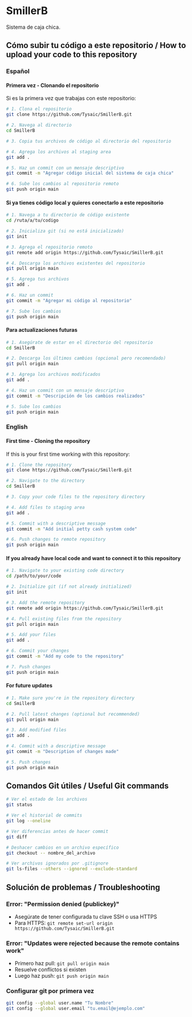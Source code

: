 # SmillerB
Sistema de caja chica.

## Cómo subir tu código a este repositorio / How to upload your code to this repository

### Español

#### Primera vez - Clonando el repositorio
Si es la primera vez que trabajas con este repositorio:

```bash
# 1. Clona el repositorio
git clone https://github.com/Tysaic/SmillerB.git

# 2. Navega al directorio
cd SmillerB

# 3. Copia tus archivos de código al directorio del repositorio

# 4. Agrega los archivos al staging area
git add .

# 5. Haz un commit con un mensaje descriptivo
git commit -m "Agregar código inicial del sistema de caja chica"

# 6. Sube los cambios al repositorio remoto
git push origin main
```

#### Si ya tienes código local y quieres conectarlo a este repositorio

```bash
# 1. Navega a tu directorio de código existente
cd /ruta/a/tu/codigo

# 2. Inicializa git (si no está inicializado)
git init

# 3. Agrega el repositorio remoto
git remote add origin https://github.com/Tysaic/SmillerB.git

# 4. Descarga los archivos existentes del repositorio
git pull origin main

# 5. Agrega tus archivos
git add .

# 6. Haz un commit
git commit -m "Agregar mi código al repositorio"

# 7. Sube los cambios
git push origin main
```

#### Para actualizaciones futuras

```bash
# 1. Asegúrate de estar en el directorio del repositorio
cd SmillerB

# 2. Descarga los últimos cambios (opcional pero recomendado)
git pull origin main

# 3. Agrega los archivos modificados
git add .

# 4. Haz un commit con un mensaje descriptivo
git commit -m "Descripción de los cambios realizados"

# 5. Sube los cambios
git push origin main
```

### English

#### First time - Cloning the repository
If this is your first time working with this repository:

```bash
# 1. Clone the repository
git clone https://github.com/Tysaic/SmillerB.git

# 2. Navigate to the directory
cd SmillerB

# 3. Copy your code files to the repository directory

# 4. Add files to staging area
git add .

# 5. Commit with a descriptive message
git commit -m "Add initial petty cash system code"

# 6. Push changes to remote repository
git push origin main
```

#### If you already have local code and want to connect it to this repository

```bash
# 1. Navigate to your existing code directory
cd /path/to/your/code

# 2. Initialize git (if not already initialized)
git init

# 3. Add the remote repository
git remote add origin https://github.com/Tysaic/SmillerB.git

# 4. Pull existing files from the repository
git pull origin main

# 5. Add your files
git add .

# 6. Commit your changes
git commit -m "Add my code to the repository"

# 7. Push changes
git push origin main
```

#### For future updates

```bash
# 1. Make sure you're in the repository directory
cd SmillerB

# 2. Pull latest changes (optional but recommended)
git pull origin main

# 3. Add modified files
git add .

# 4. Commit with a descriptive message
git commit -m "Description of changes made"

# 5. Push changes
git push origin main
```

## Comandos Git útiles / Useful Git commands

```bash
# Ver el estado de los archivos
git status

# Ver el historial de commits
git log --oneline

# Ver diferencias antes de hacer commit
git diff

# Deshacer cambios en un archivo específico
git checkout -- nombre_del_archivo

# Ver archivos ignorados por .gitignore
git ls-files --others --ignored --exclude-standard
```

## Solución de problemas / Troubleshooting

### Error: "Permission denied (publickey)"
- Asegúrate de tener configurada tu clave SSH o usa HTTPS
- Para HTTPS: `git remote set-url origin https://github.com/Tysaic/SmillerB.git`

### Error: "Updates were rejected because the remote contains work"
- Primero haz pull: `git pull origin main`
- Resuelve conflictos si existen
- Luego haz push: `git push origin main`

### Configurar git por primera vez
```bash
git config --global user.name "Tu Nombre"
git config --global user.email "tu.email@ejemplo.com"
```
